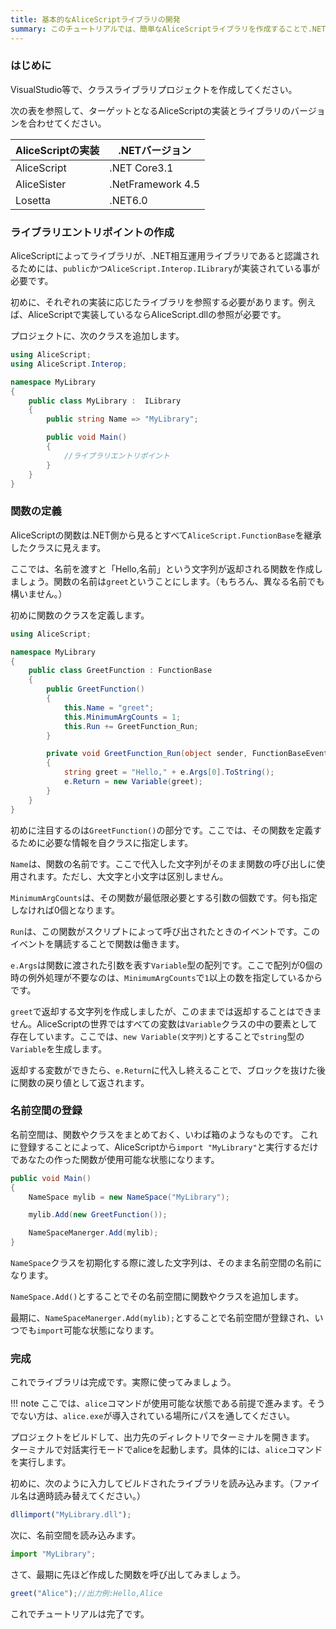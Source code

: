 ```yaml
---
title: 基本的なAliceScriptライブラリの開発
summary: このチュートリアルでは、簡単なAliceScriptライブラリを作成することで.NETライブラリがどのようにAliceScriptで動作するかを学習します。
---
```


### はじめに
VisualStudio等で、クラスライブラリプロジェクトを作成してください。

次の表を参照して、ターゲットとなるAliceScriptの実装とライブラリのバージョンを合わせてください。

|AliceScriptの実装|.NETバージョン|
|---|---|
|AliceScript|.NET Core3.1|
|AliceSister|.NetFramework 4.5|
|Losetta|.NET6.0|

### ライブラリエントリポイントの作成
AliceScriptによってライブラリが、.NET相互運用ライブラリであると認識されるためには、`public`かつ`AliceScript.Interop.ILibrary`が実装されている事が必要です。

初めに、それぞれの実装に応じたライブラリを参照する必要があります。例えば、AliceScriptで実装しているならAliceScript.dllの参照が必要です。

プロジェクトに、次のクラスを追加します。

```csharp title="MyLibrary.cs"
using AliceScript;
using AliceScript.Interop;

namespace MyLibrary
{
    public class MyLibrary :  ILibrary
    {
        public string Name => "MyLibrary";

        public void Main()
        {
            //ライブラリエントリポイント
        }
    }
}

```

### 関数の定義
AliceScriptの関数は.NET側から見るとすべて`AliceScript.FunctionBase`を継承したクラスに見えます。

ここでは、名前を渡すと「Hello,名前」という文字列が返却される関数を作成しましょう。関数の名前は`greet`ということにします。（もちろん、異なる名前でも構いません。）

初めに関数のクラスを定義します。

```csharp title="MyLibrary.cs"
using AliceScript;

namespace MyLibrary
{
    public class GreetFunction : FunctionBase
    {
        public GreetFunction()
        {
            this.Name = "greet";
            this.MinimumArgCounts = 1;
            this.Run += GreetFunction_Run;
        }

        private void GreetFunction_Run(object sender, FunctionBaseEventArgs e)
        {
            string greet = "Hello," + e.Args[0].ToString();
            e.Return = new Variable(greet);
        }
    }
}

```

初めに注目するのは`GreetFunction()`の部分です。ここでは、その関数を定義するために必要な情報を自クラスに指定します。

`Name`は、関数の名前です。ここで代入した文字列がそのまま関数の呼び出しに使用されます。ただし、大文字と小文字は区別しません。

`MinimumArgCounts`は、その関数が最低限必要とする引数の個数です。何も指定しなければ0個となります。

`Run`は、この関数がスクリプトによって呼び出されたときのイベントです。このイベントを購読することで関数は働きます。

`e.Args`は関数に渡された引数を表す`Variable`型の配列です。ここで配列が0個の時の例外処理が不要なのは、`MinimumArgCounts`で`1`以上の数を指定しているからです。

`greet`で返却する文字列を作成しましたが、このままでは返却することはできません。AliceScriptの世界ではすべての変数は`Variable`クラスの中の要素として存在しています。ここでは、`new Variable(文字列)`とすることで`string`型の`Variable`を生成します。

返却する変数ができたら、`e.Return`に代入し終えることで、ブロックを抜けた後に関数の戻り値として返されます。

### 名前空間の登録
名前空間は、関数やクラスをまとめておく、いわば箱のようなものです。
これに登録することによって、AliceScriptから`import "MyLibrary"`と実行するだけであなたの作った関数が使用可能な状態になります。

```csharp title="MyLibrary.cs"
public void Main()
{
    NameSpace mylib = new NameSpace("MyLibrary");

    mylib.Add(new GreetFunction());

    NameSpaceManerger.Add(mylib);
}
```

`NameSpace`クラスを初期化する際に渡した文字列は、そのまま名前空間の名前になります。

`NameSpace.Add()`とすることでその名前空間に関数やクラスを追加します。

最期に、`NameSpaceManerger.Add(mylib);`とすることで名前空間が登録され、いつでも`import`可能な状態になります。

### 完成
これでライブラリは完成です。実際に使ってみましょう。

!!! note
    ここでは、`alice`コマンドが使用可能な状態である前提で進みます。そうでない方は、`alice.exe`が導入されている場所にパスを通してください。

プロジェクトをビルドして、出力先のディレクトリでターミナルを開きます。
ターミナルで対話実行モードでaliceを起動します。具体的には、`alice`コマンドを実行します。

初めに、次のように入力してビルドされたライブラリを読み込みます。（ファイル名は適時読み替えてください。）

```js title="AliceScript"
dllimport("MyLibrary.dll");
```

次に、名前空間を読み込みます。

```js title="AliceScript"
import "MyLibrary";
```

さて、最期に先ほど作成した関数を呼び出してみましょう。

```js title="AliceScript"
greet("Alice");//出力例:Hello,Alice
```

これでチュートリアルは完了です。

